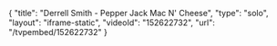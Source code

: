 {
    "title": "Derrell Smith - Pepper Jack Mac N' Cheese",
    "type": "solo",
    "layout": "iframe-static",
    "videoId": "152622732",
    "url": "\/tvpembed\/152622732"
}